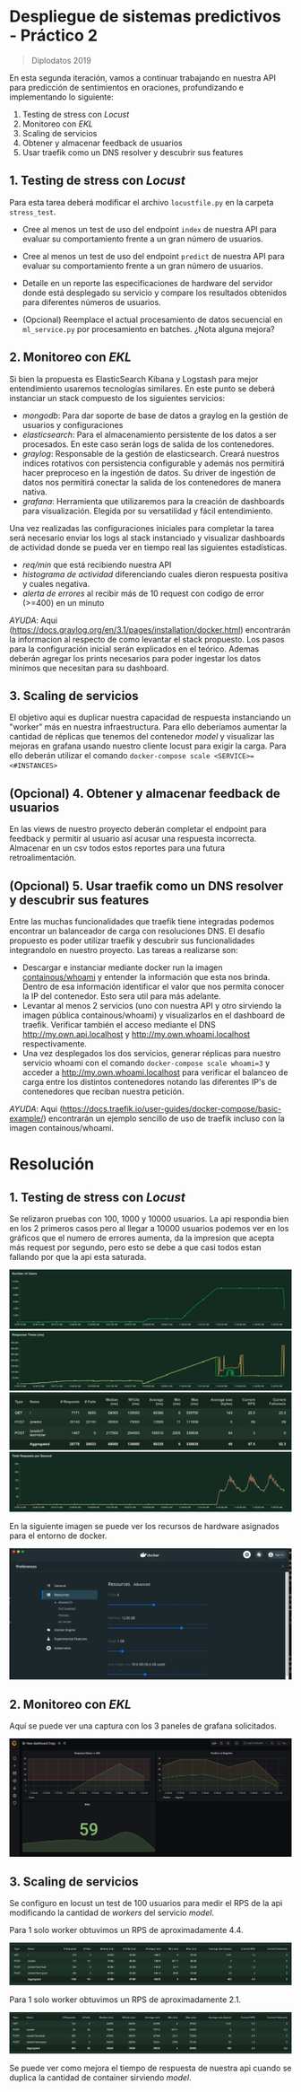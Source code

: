 # Despliegue de sistemas predictivos - Práctico 2
> Diplodatos 2019

En esta segunda iteración, vamos a continuar trabajando en nuestra API para predicción de sentimientos en oraciones, profundizando e implementando lo siguiente:

1. Testing de stress con *Locust*
2. Monitoreo con *EKL*
3. Scaling de servicios
4. Obtener y almacenar feedback de usuarios
5. Usar traefik como un DNS resolver y descubrir sus features

## 1. Testing de stress con *Locust*

Para esta tarea deberá modificar el archivo `locustfile.py` en la carpeta `stress_test`.

- Cree al menos un test de uso del endpoint `index` de nuestra API para evaluar su comportamiento frente a un gran número de usuarios.

- Cree al menos un test de uso del endpoint `predict` de nuestra API para evaluar su comportamiento frente a un gran número de usuarios.

- Detalle en un reporte las especificaciones de hardware del servidor donde está desplegado su servicio y compare los resultados obtenidos para diferentes números de usuarios.

- (Opcional) Reemplace el actual procesamiento de datos secuencial en `ml_service.py` por procesamiento en batches. ¿Nota alguna mejora?

## 2. Monitoreo con *EKL*

Si bien la propuesta es ElasticSearch Kibana y Logstash para mejor entendimiento usaremos tecnologías similares. En este punto se deberá instanciar un stack compuesto de los siguientes servicios:
  - *mongodb*: Para dar soporte de base de datos a graylog en la gestión de usuarios y configuraciones
  - *elasticsearch*: Para el almacenamiento persistente de los datos a ser procesados. En este caso serán logs de salida de los contenedores.
  - *graylog*: Responsable de la gestión de elasticsearch. Creará nuestros indices rotativos con persistencia configurable y además nos permitirá hacer preproceso en la ingestión de datos. Su driver de ingestión de datos nos permitirá conectar la salida de los contenedores de manera nativa.
  - *grafana*: Herramienta que utilizaremos para la creación de dashboards para visualización. Elegida por su versatilidad y fácil entendimiento.

Una vez realizadas las configuraciones iniciales para completar la tarea será necesario enviar los logs al stack instanciado y visualizar dashboards de actividad donde se pueda ver en tiempo real las siguientes estadísticas.

- *req/min* que está recibiendo nuestra API
- *histograma de actividad* diferenciando cuales dieron respuesta positiva y cuales negativa.
- *alerta de errores* al recibir más de 10 request con codigo de error (>=400) en un minuto

*AYUDA*: Aqui (https://docs.graylog.org/en/3.1/pages/installation/docker.html) encontrarán la informacion al respecto de como levantar el stack propuesto. Los pasos para la configuración inicial serán explicados en el teórico. Ademas deberán agregar los prints necesarios para poder ingestar los datos minimos que necesitan para su dashboard.

## 3. Scaling de servicios

El objetivo aqui es duplicar nuestra capacidad de respuesta instanciando un "worker" más en nuestra infraestructura. Para ello deberíamos aumentar la cantidad de réplicas que tenemos del contenedor *model* y visualizar las mejoras en grafana usando nuestro cliente locust para exigir la carga. Para ello deberán utilizar el comando `docker-compose scale <SERVICE>=<#INSTANCES>`

## (Opcional) 4. Obtener y almacenar feedback de usuarios
En las views de nuestro proyecto deberán completar el endpoint para feedback y permitir al usuario así acusar una respuesta incorrecta. Almacenar en un csv todos estos reportes para una futura retroalimentación.

## (Opcional) 5. Usar traefik como un DNS resolver y descubrir sus features
Entre las muchas funcionalidades que traefik tiene integradas podemos encontrar un balanceador de carga con resoluciones DNS.
El desafío propuesto es poder utilizar traefik y descubrir sus funcionalidades integrandolo en nuestro proyecto. Las tareas a realizarse son:

- Descargar e instanciar mediante docker run la imagen [containous/whoami](https://hub.docker.com/r/containous/whoami) y entender la información que esta nos brinda. Dentro de esa información identificar el valor que nos permita conocer la IP del contenedor. Esto sera util para más adelante.
- Levantar al menos 2 servicios (uno con nuestra API y otro sirviendo la imagen pública containous/whoami) y visualizarlos en el dashboard de traefik. Verificar también el acceso mediante el DNS http://my.own.api.localhost y http://my.own.whoami.localhost respectivamente.
- Una vez desplegados los dos servicios, generar réplicas para nuestro servicio whoami con el comando `docker-compose scale whoami=3` y acceder a http://my.own.whoami.localhost para verificar el balanceo de carga entre los distintos contenedores notando las diferentes IP's de contenedores que reciban nuestra petición.

*AYUDA*: Aqui (https://docs.traefik.io/user-guides/docker-compose/basic-example/) encontrarán un ejemplo sencillo de uso de traefik incluso con la imagen containous/whoami.

# Resolución

## 1. Testing de stress con *Locust*

Se relizaron pruebas con 100, 1000 y 10000 usuarios. La api respondia bien en los 2 primeros casos pero al llegar a 10000 usuarios podemos ver en los gráficos que el numero de errores aumenta, da la impresion que acepta más request por segundo, pero esto se debe a que casi todos estan fallando por que la api esta saturada.

![](images/number_of_users_1606139113_(1).png)
![](images/response_times_(ms)_1606139113_(1).png)
![](images/stats_(1).png)
![](images/total_requests_per_second_1606139113_(1).png)

En la siguiente imagen se puede ver los recursos de hardware asignados para el entorno de docker.

![](images/hardware.png)

## 2. Monitoreo con *EKL*

Aquí se puede ver una captura con los 3 paneles de grafana solicitados.

![](images/grafana.png)


## 3. Scaling de servicios

Se configuro en locust un test de 100 usuarios para medir el RPS de la api modificando la cantidad de *workers* del servicio *model*.

Para 1 solo worker obtuvimos un RPS de aproximadamente 4.4.

![](images/stats1model_3.png)

Para 1 solo worker obtuvimos un RPS de aproximadamente 2.1.

![](images/stats2models_3.png)

Se puede ver como mejora el tiempo de respuesta de nuestra api cuando se duplica la cantidad de container sirviendo *model*.